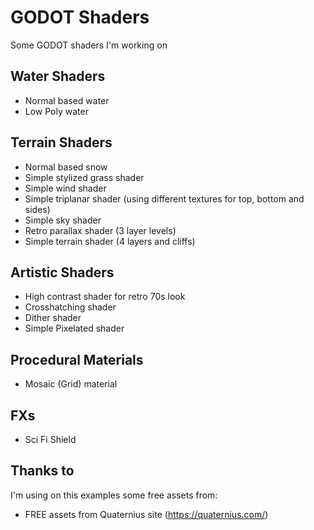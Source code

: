 # GODOT Shaders

Some GODOT shaders I'm working on

## Water Shaders
- Normal based water
- Low Poly water

## Terrain Shaders
- Normal based snow
- Simple stylized grass shader
- Simple wind shader
- Simple triplanar shader (using different textures for top, bottom and sides)
- Simple sky shader
- Retro parallax shader (3 layer levels)
- Simple terrain shader (4 layers and cliffs)

## Artistic Shaders
- High contrast shader for retro 70s look
- Crosshatching shader
- Dither shader
- Simple Pixelated shader

## Procedural Materials
- Mosaic (Grid) material

## FXs
- Sci Fi Shield


## Thanks to

I'm using on this examples some free assets from:

- FREE assets from Quaternius site (https://quaternius.com/)
